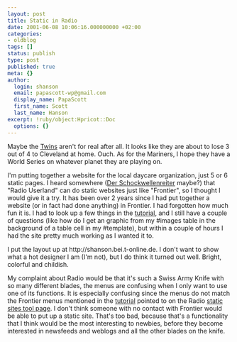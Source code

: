 ```yaml
---
layout: post
title: Static in Radio
date: 2001-06-08 10:06:16.000000000 +02:00
categories:
- oldblog
tags: []
status: publish
type: post
published: true
meta: {}
author:
  login: shanson
  email: papascott-wp@gmail.com
  display_name: PapaScott
  first_name: Scott
  last_name: Hanson
excerpt: !ruby/object:Hpricot::Doc
  options: {}
---
```

<p>Maybe the <a href="http://sports.yahoo.com/mlb/teams/min/">Twins</a> aren't for real after all. It looks like they are about to lose 3 out of 4 to Cleveland at home. Ouch. As for the Mariners, I hope they have a World Series on whatever planet they are playing on.</p>
<p>I'm putting together a website for the local daycare organization, just 5 or 6 static pages. I heard somewhere (<a href="http://www.derschockwellenreiter.de/">Der Schockwellenreiter</a> maybe?) that "Radio Userland" can do static websites just like "Frontier", so I thought I would give it a try. It has been over 2 years since I had put together a website (or in fact had done anything) in Frontier. I had forgotten how much fun it is. I had to look up a few things in the <a href="http://frontier.userland.com/tutorial/">tutorial</a>, and I still have a couple of questions (like how do I get an graphic from my #images table in the background of a table cell in my #template), but within a couple of hours I had the site pretty much working as I wanted it to.</p>
<p>I put the layout up at http://shanson.bei.t-online.de. I don't want to show what a hot designer I am (I'm not), but I do think it turned out well. Bright, colorful and childish.</p>
<p>My complaint about Radio would be that it's such a Swiss Army Knife with so many different blades, the menus are confusing when I only want to use one of its functions. It is especially confusing since the menus do not match the Frontier menus mentioned in the <a href="http://frontier.userland.com/tutorial/">tutorial</a> pointed to on the Radio <a href="http://radio.userland.com/stories/storyReader$3378">static sites tool page</a>. I don't think someone with no contact with Frontier would be able to put up a static site. That's too bad, because that's a functionality that I think would be the most interesting to newbies, before they become interested in newsfeeds and weblogs and all the other blades on the knife.</p>
